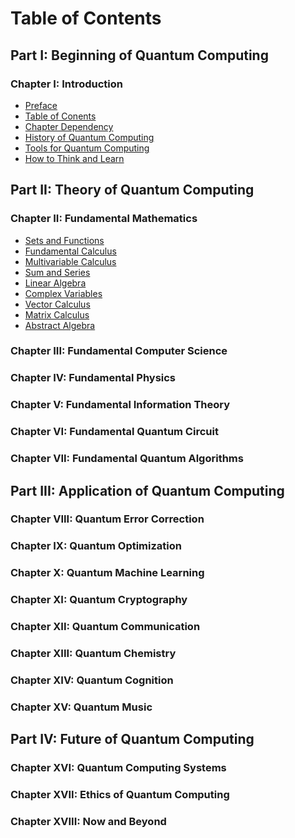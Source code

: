 # Table of Contents

## Part I: Beginning of Quantum Computing

### Chapter I: Introduction

* [Preface]()
* [Table of Conents]()
* [Chapter Dependency]()
* [History of Quantum Computing]()
* [Tools for Quantum Computing]()
* [How to Think and Learn]()

## Part II: Theory of Quantum Computing

### Chapter II: Fundamental Mathematics

* [Sets and Functions]()
* [Fundamental Calculus]()
* [Multivariable Calculus]()
* [Sum and Series]()
* [Linear Algebra]()
* [Complex Variables]()
* [Vector Calculus]()
* [Matrix Calculus]()
* [Abstract Algebra]()

### Chapter III: Fundamental Computer Science

### Chapter IV: Fundamental Physics

### Chapter V: Fundamental Information Theory

### Chapter VI: Fundamental Quantum Circuit

### Chapter VII: Fundamental Quantum Algorithms

## Part III: Application of Quantum Computing

### Chapter VIII: Quantum Error Correction

### Chapter IX: Quantum Optimization

### Chapter X: Quantum Machine Learning

### Chapter XI: Quantum Cryptography

### Chapter XII: Quantum Communication

### Chapter XIII: Quantum Chemistry

### Chapter XIV: Quantum Cognition

### Chapter XV: Quantum Music

## Part IV: Future of Quantum Computing

### Chapter XVI: Quantum Computing Systems

### Chapter XVII: Ethics of Quantum Computing

### Chapter XVIII: Now and Beyond
